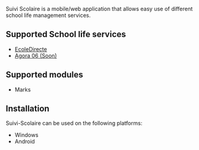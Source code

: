 Suivi Scolaire is a mobile/web application that allows easy use of different school life management services.

## Supported School life services
* [EcoleDirecte](https://www.ecoledirecte.com)
* [Agora 06 (Soon)](https://www.agora06.fr)

## Supported modules
* Marks

## Installation
Suivi-Scolaire can be used on the following platforms:
* Windows
* Android
